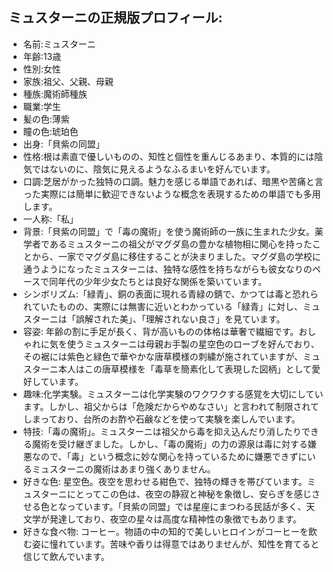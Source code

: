## ミュスターニの正規版プロフィール:
- 名前:ミュスターニ
- 年齢:13歳
- 性別:女性
- 家族:祖父、父親、母親
- 種族:魔術師種族
- 職業:学生
- 髪の色:薄紫
- 瞳の色:琥珀色
- 出身:「貝紫の同盟」
- 性格:根は素直で優しいものの、知性と個性を重んじるあまり、本質的には陰気ではないのに、陰気に見えるようなふるまいを好んでいます。
- 口調:芝居がかった独特の口調。魅力を感じる単語であれば、暗黒や苦痛と言った実際には簡単に歓迎できないような概念を表現するための単語でも多用します。
- 一人称:「私」
- 背景:「貝紫の同盟」で「毒の魔術」を使う魔術師の一族に生まれた少女。薬学者であるミュスターニの祖父がマグダ島の豊かな植物相に関心を持ったことから、一家でマグダ島に移住することが決まりました。マグダ島の学校に通うようになったミュスターニは、独特な感性を持ちながらも彼女なりのペースで同年代の少年少女たちとは良好な関係を築いています。
- シンボリズム:「緑青」、銅の表面に現れる青緑の錆で、かつては毒と恐れられていたものの、実際には無害に近いとわかっている「緑青」に対し、ミュスターニは「誤解された美」、「理解されない良さ」を見ています。
- 容姿: 年齢の割に手足が長く、背が高いものの体格は華奢で繊細です。おしゃれに気を使うミュスターニは母親お手製の星空色のローブを好んでおり、その裾には紫色と緑色で華やかな唐草模様の刺繍が施されていますが、ミュスターニ本人はこの唐草模様を「毒草を簡素化して表現した図柄」として愛好しています。 
- 趣味:化学実験。ミュスターニは化学実験のワクワクする感覚を大切にしています。しかし、祖父からは「危険だからやめなさい」と言われて制限されてしまっており、台所のお酢や石鹸などを使って実験を楽しんでいます。 
- 特技:「毒の魔術」。ミュスターニは祖父から毒を抑え込んだり消したりできる魔術を受け継ぎました。しかし、「毒の魔術」の力の源泉は毒に対する嫌悪なので、「毒」という概念に妙な関心を持っているために嫌悪できずにいるミュスターニの魔術はあまり強くありません。
- 好きな色: 星空色。夜空を思わせる紺色で、独特の輝きを帯びています。ミュスターニにとってこの色は、夜空の静寂と神秘を象徴し、安らぎを感じさせる色となっています。「貝紫の同盟」では星座にまつわる民話が多く、天文学が発達しており、夜空の星々は高度な精神性の象徴でもあります。 
- 好きな食べ物: コーヒー。物語の中の知的で美しいヒロインがコーヒーを飲む姿に憧れています。苦味や香りは得意ではありませんが、知性を育てると信じて飲んでいます。 
